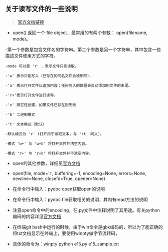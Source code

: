 ## 关于读写文件的一些说明
> [官方文档链接](https://docs.python.org/zh-cn/3/tutorial/inputoutput.html#reading-and-writing-files)

- open() 返回一个 file object，最常用的有两个参数： open(filename, mode)。

-第一个参数是包含文件名的字符串。第二个参数是另一个字符串，其中包含一些描述文件使用方式的字符。

	-mode 可以是 'r' ，表示文件只能读取，

	-'w' 表示只能写入（已存在的同名文件会被删除），

	-'a' 表示打开文件以追加内容；任何写入的数据会自动添加到文件的末尾。

	-'r+'表示打开文件进行读写。
	
	-'x' 排它性创建，如果文件已存在则失败
	
	-'b' 二进制模式
	
	-'t' 文本模式（默认）

	-默认模式为 'r' (打开用于读取文本，与 'rt' 同义)。

	-模式 'w+' 与 'w+b' 将打开文件并清空内容。 
	
	-模式 'r+' 与 'r+b' 将打开文件并不清空内容。
	
- open的其他参数，详细见[官方文档](https://docs.python.org/zh-cn/3/library/functions.html#open)

- open(file, mode='r', buffering=-1, encoding=None, errors=None, newline=None, closefd=True, opener=None)

- 在命令行中输入：pydoc open获取open的说明

- 在命令行中输入：pydoc file获取相关的说明，其内有read方法的说明

- 注意open命令中的encoding，在.py文件中注释说明了其用途。有关python编码的内容详见[官方文档](https://docs.python.org/zh-cn/3/library/codecs.html#module-codecs)

- 在终端git bash中运行的时候，由于win命令是gbk编码的，所以为了能正确的将txt文档显示在终端上，要使用winpty做字节流转码，
- 具体的命令为：winpty python e15.py e15_sample.txt

